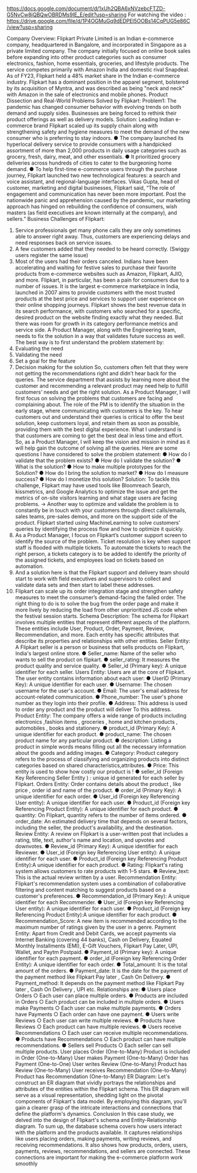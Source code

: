 https://docs.google.com/document/d/1xUh2QBA6xNVzebcFTZD-G5NvCw8jQBQwOBRDMs9IE_E/edit?usp=sharing
For watching the video : https://drive.google.com/file/d/1P4OGMuGq9dEDPEl5OOBs14CqPUG5e86C/view?usp=sharing

Company Overview:
Flipkart Private Limited is an Indian e-commerce company, headquartered in Bangalore,
and incorporated in Singapore as a private limited company. The company initially
focused on online book sales before expanding into other product categories such as
consumer electronics, fashion, home essentials, groceries, and lifestyle products.
The service competes primarily with Amazon India and domestic rival Snapdeal. As of
FY23, Flipkart held a 48% market share in the Indian e-commerce industry. Flipkart has a
dominant position in the apparel segment, bolstered by its acquisition of Myntra, and
was described as being "neck and neck" with Amazon in the sale of electronics and
mobile phones.
Product Dissection and Real-World Problems Solved by Flipkart:
Problem1: The pandemic has changed consumer behavior with evolving trends on both
demand and supply sides. Businesses are being forced to rethink their product offerings as well
as delivery models.
Solution: Leading Indian e-commerce brand Flipkart scaled up its supply chain along
with strengthening safety and hygiene measures to meet the demand of the new
consumer who is preferring to stay indoors.
● The company launched its hyperlocal delivery service to provide consumers with
a handpicked assortment of more than 2,000 products in daily usage categories
such as grocery, fresh, dairy, meat, and other essentials.
● It prioritized grocery deliveries across hundreds of cities to cater to the
burgeoning home demand.
● To help first-time e-commerce users through the purchase journey, Flipkart
launched two new technological features: a search and voice assistant, and
regional-language interfaces.
Vikas Gupta, head of customer, marketing and digital businesses, Flipkart said, “The
role of engagement and communication has never been more important. Post the
nationwide panic and apprehension caused by the pandemic, our marketing approach
has hinged on rebuilding the confidence of consumers, wish masters (as field
executives are known internally at the company), and sellers.”
Business Challenges of Flipkart:
1. Service professionals get many phone calls they are only sometimes able to answer
right away. Thus, customers are experiencing delays and need responses back on
service issues.
2. A few customers added that they needed to be heard correctly. (Swiggy users
register the same issue)
3. Most of the users had their orders canceled.
Indians have been accelerating and waiting for festive sales to purchase their
favorite products from e-commerce websites such as Amazon, Flipkart, AJIO, and
more. Flipkart, in particular, has been a pain for consumers due to a number of
issues.
It is the largest e-commerce marketplace in India, launched in 2007 aims to
provide customers with the most trusted products at the best price and services to
support user experience on their online shopping journeys.
Flipkart shows the best revenue data in its search performance, with customers who
searched for a specific, desired product on the website finding exactly what they
needed. But there was room for growth in its category performance metrics and
service side.
A Product Manager, along with the Engineering team, needs to fix the solution in a
way that validates future success as well. The best way is to first understand the
problem statement by:
1. Evaluating the need
2. Validating the need
3. Set a goal for the feature
4. Decision making for the solution
So, customers often felt that they were not getting the recommendations right and
didn’t hear back for the queries. The service department that assists by learning
more about the customer and recommending a relevant product may need help to
fulfill customers’ needs and get the right solution.
As a Product Manager, I will first focus on solving the problems that customers are
facing and complaining about. The role of the PM is to identify the situation in the
early stage, where communicating with customers is the key. To hear customers out
and understand their queries is critical to offer the best solution, keep customers
loyal, and retain them as soon as possible, providing them with the best digital
experience.
What I understand is that customers are coming to get the best deal in less time and
effort. So, as a Product Manager, I will keep the vision and mission in mind as it will
help gain the outcome of solving all the queries.
Here are some questions I have considered to solve the problem statement:
● How do I validate that the problem exists?
● How do I validate the solution?
● What is the solution?
● How to make multiple prototypes for the Solution?
● How do I bring the solution to market?
● How do I measure success?
● How do I monetize this solution?
Solution:
To tackle this challenge, Flipkart may have used tools like Bloomreach Search,
kissmetrics, and Google Analytics to optimize the issue and get the metrics of
on-site visitors learning and what stage users are facing problems.
-> Another way to optimize and validate the problem is to constantly be in touch
with your customers through direct calls/emails, sales teams, pre-sales demos, and
more on the support side of the product.
Flipkart started using MachineLearning to solve customers’ queries by identifying
the process flow and how to optimize it quickly.
1. As a Product Manager, I focus on Flipkart’s customer support screen to identify
the source of the problem. Ticket resolution is key when support staff is flooded
with multiple tickets.
To automate the tickets to reach the right person, a tickets category is to be added
to identify the priority of the assigned tickets, and employees load on tickets based
on automation.
2. And a solution here is that the Flipkart support and delivery team should start to
work with field executives and supervisors to collect and validate data sets and then
start to label these addresses.
3. Flipkart can scale up its order integration stage and strengthen safety measures to
meet the consumer’s demand-facing the failed order. The right thing to do is to
solve the bug from the order page and make it more lively by reducing the load from
other unprioritized JS code when the festival session starts.
Schema Description:
The schema for Flipkart involves multiple entities that represent different aspects of the platform.
These entities include User, Product, Order, Payment, Review, Recommendation, and more.
Each entity has specific attributes that describe its properties and relationships with other
entities.
Seller Entity:
A Flipkart seller is a person or business that sells products on Flipkart, India's largest online
store.
● Seller_name: Name of the seller who wants to sell the product on flipkart.
● seller_rating: It measures the product quality and service quality.
● Seller_id (Primary key): A unique identifier for each seller.
Users Entity:
Users are at the core of Flipkart. The user entity contains information about each user:
● UserID (Primary Key): A unique identifier for each user.
● Username: The chosen username for the user's account.
● Email: The user's email address for account-related communication.
● Phone_number: The user's phone number as they login into their profile.
● Address: This address is used to order any product and the product will deliver
To this address.
Product Entity:
The company offers a wide range of products including electronics ,fashion items , groceries ,
home and kitchen products , automobiles , books and stationery.
● product_id (Primary Key): A unique identifier for each product.
● product_name: The chosen product name for any particular product.
● description: Listing a product in simple words means filling out all the necessary
information about the goods and adding images.
● Category: Product category refers to the process of classifying and organizing products
into distinct categories based on shared characteristics,attributes.
● Price: This entity is used to show how costly our product is !
● seller_id (Foreign Key Referencing Seller Entity ) : unique id generated for each
seller by Flipkart.
Orders Entity:
Order contains details about the product , like price , order id and name of the product.
● order_id (Primary Key): A unique identifier for each order.
● User_id (Foreign key Referencing User entity): A unique identifier for each user.
● Product_id (Foreign key Referencing Product Entity): A unique identifier for each
product.
● quantity: On Flipkart, quantity refers to the number of items ordered.
● order_date: An estimated delivery time that depends on several factors, including the
seller, the product's availability, and the destination.
Review Entity: A review on Flipkart is a user-written post that includes a rating, title, text,
author's name and location, and upvotes and downvotes.
● Review_id (Primary Key): A unique identifier for each Reviewer.
● User_id (Foreign key Referencing User entity): A unique identifier for each user.
● Product_id (Foreign key Referencing Product Entity):A unique identifier for each
product.
● Rating: Flipkart's rating system allows customers to rate products with 1–5 stars.
● Review_text: This is the actual review written by a user.
Recommendation Entity: Flipkart's recommendation system uses a combination of
collaborative filtering and content matching to suggest products based on a customer's
preferences.
● Recommendation_id (Primary Key): A unique identifier for each Recommender.
● User_id (Foreign key Referencing User entity): A unique identifier for each user.
● Product_id (Foreign key Referencing Product Entity):A unique identifier for each
product.
● Recommendation_Score: A new item is recommended according to the maximum
number of ratings given by the user in a genre.
Payment Entity: Apart from Credit and Debit Cards, we accept payments via Internet Banking
(covering 44 banks), Cash on Delivery, Equated Monthly Installments (EMI), E-Gift Vouchers,
Flipkart Pay Later, UPI, Wallet, and Paytm Postpaid.
● Payment_id (Primary key): A unique identifier for each payment.
● order_id (Foreign key Referencing Order Entity): A unique identifier for each order.
● Total_amount: It is the total amount of the orders.
● Payment_date: It is the date for the payment of the payment method like Flipkart Pay
later , Cash On Delivery.
● Payment_method: It depends on the payment method like Flipkart Pay later , Cash On
Delivery , UPI etc.
Relationships are:
● Users place Orders
○ Each user can place multiple orders.
● Products are included in Orders
○ Each product can be included in multiple orders.
● Users make Payments
○ Each user can make multiple payments.
● Orders have Payments
○ Each order can have one payment.
● Users write Reviews
○ Each user can write multiple reviews.
● Products have Reviews
○ Each product can have multiple reviews.
● Users receive Recommendations
○ Each user can receive multiple recommendations.
● Products have Recommendations
○ Each product can have multiple recommendations.
● Sellers sell Products
○ Each seller can sell multiple products.
User places Order (One-to-Many)
Product is included in Order (One-to-Many)
User makes Payment (One-to-Many)
Order has Payment (One-to-One)
User writes Review (One-to-Many)
Product has Review (One-to-Many)
User receives Recommendation (One-to-Many)
Product has Recommendation (One-to-Many)
ER Diagram:
Let's construct an ER diagram that vividly portrays the relationships and attributes of the entities
within the Flipkart schema. This ER diagram will serve as a visual representation, shedding light
on the pivotal components of Flipkart's data model. By employing this diagram, you'll gain a
clearer grasp of the intricate interactions and connections that define the platform's dynamics.
Conclusion
In this case study, we delved into the design of Flipkart's schema and Entity-Relationship
diagram.
To sum up, the database schema covers how users interact with the platform and the products
available. It captures relationships like users placing orders, making payments, writing reviews,
and receiving recommendations. It also shows how products, orders, users, payments, reviews,
recommendations, and sellers are connected. These connections are important for making the
e-commerce platform work smoothly
